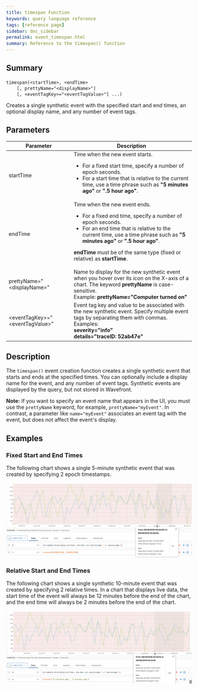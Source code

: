 ```yaml
---
title: timespan Function
keywords: query language reference
tags: [reference page]
sidebar: doc_sidebar
permalink: event_timespan.html
summary: Reference to the timespan() function
---
```

## Summary
```
timespan(<startTime>, <endTime>
    [, prettyName="<displayName>"]
    [, <eventTagKey>="<eventTagValue>"] ...)
```

Creates a single synthetic event with the specified start and end times, an optional display name, and any number of event tags.


## Parameters

<table style="width: 100%;">
<tbody>
<thead>
<tr><th width="35%">Parameter</th><th width="65%">Description</th></tr>
</thead>

<tr>
<td markdown="span"> startTime</td>
<td>Time when the new event starts. 
<ul>
<li>For a fixed start time, specify a number of epoch seconds.</li> 
<li>For a start time that is relative to the current time, use a time phrase such as <strong>"5 minutes ago"</strong> or <strong>".5 hour ago"</strong>.</li>
</ul>
</td>
</tr>

<tr>
<td markdown="span"> endTime</td>
<td>Time when the new event ends. 
<ul>
<li>For a fixed end time, specify a number of epoch seconds.</li> 
<li>For an end time that is relative to the current time, use a time phrase such as <strong>"5 minutes ago"</strong> or <strong>".5 hour ago"</strong>.</li>
</ul>

<strong>endTime</strong> must be of the same type (fixed or relative) as <strong>startTime</strong>.</td>
</tr>

<tr>
<td>prettyName="&lt;displayName&gt;"</td>
<td>Name to display for the new synthetic event when you hover over its icon on the X-axis of a chart. The keyword <strong>prettyName</strong> is case-sensitive. 
<br>Example:
<strong>prettyName="Computer turned on"</strong> 
</td>
</tr>

<tr>
<td>&lt;eventTagKey&gt;="&lt;eventTagValue&gt;"</td>
<td>Event tag key and value to be associated with the new synthetic event. Specify multiple event tags by separating them with commas. 
<br>Examples:
<br><strong>severity="info"</strong>
<br><strong>details="traceID: 52ab47e"</strong>
</td>
</tr>

</tbody>
</table>

## Description

The `timespan()` event creation function creates a single synthetic event that starts and ends at the specified times. You can optionally include a display name for the event, and any number of event tags. Synthetic events are displayed by the query, but not stored in Wavefront.

**Note:**  If you want to specify an event name that appears in the UI, you must use the `prettyName` keyword, for example, `prettyName="myEvent"`. In contrast, a parameter like `name="myEvent"` associates an event tag with the event, but does not affect the event's display.



## Examples

### Fixed Start and End Times

The following chart shows a single 5-minute synthetic event that was created by specifying 2 epoch timestamps.

![Event timespan fixed](images/event_timespan_epoch.png)

### Relative Start and End Times

The following chart shows a single synthetic 10-minute event that was created by specifying 2 relative times. In a chart that displays live data, the start time of the event will always be 12 minutes before the end of the chart, and the end time will always be 2 minutes before the end of the chart.

![Event timespan relative](images/event_timespan_relative.png)
